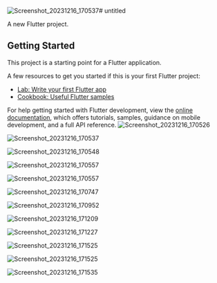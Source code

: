 ![Screenshot_20231216_170537](https://github.com/muhammad-talat1610/Flutter-Auth-App-by-php-backend/assets/128619762/084f2c29-b80a-4681-9e0b-007bd538c4b6)# untitled

A new Flutter project.

## Getting Started

This project is a starting point for a Flutter application.

A few resources to get you started if this is your first Flutter project:

- [Lab: Write your first Flutter app](https://docs.flutter.dev/get-started/codelab)
- [Cookbook: Useful Flutter samples](https://docs.flutter.dev/cookbook)

For help getting started with Flutter development, view the
[online documentation](https://docs.flutter.dev/), which offers tutorials,
samples, guidance on mobile development, and a full API reference.
 
![Screenshot_20231216_170526](https://github.com/muhammad-talat1610/Flutter-Auth-App-by-php-backend/assets/128619762/32bf5f24-ce34-4327-8359-18726dfedc0b)

![Screenshot_20231216_170537](https://github.com/muhammad-talat1610/Flutter-Auth-App-by-php-backend/assets/128619762/b6b05cc4-a2a8-4fe6-90d2-752922a1c7ea)

![Screenshot_20231216_170548](https://github.com/muhammad-talat1610/Flutter-Auth-App-by-php-backend/assets/128619762/f599a3f7-344c-4a8c-9785-f752e6389292)

![Screenshot_20231216_170557](https://github.com/muhammad-talat1610/Flutter-Auth-App-by-php-backend/assets/128619762/c5d4342a-965b-44bc-8854-3f5b6729b840)

![Screenshot_20231216_170557](https://github.com/muhammad-talat1610/Flutter-Auth-App-by-php-backend/assets/128619762/2ca5ca26-2ea6-414b-83d5-f6fae3b5dd0d)

![Screenshot_20231216_170747](https://github.com/muhammad-talat1610/Flutter-Auth-App-by-php-backend/assets/128619762/9a1a7f9e-8a16-4d89-8bcb-f4f0fdd04949)

![Screenshot_20231216_170952](https://github.com/muhammad-talat1610/Flutter-Auth-App-by-php-backend/assets/128619762/f5527629-adf1-4f3d-b708-d480b149a929)

![Screenshot_20231216_171209](https://github.com/muhammad-talat1610/Flutter-Auth-App-by-php-backend/assets/128619762/d68839bc-f016-4961-9dec-e2ddd939b7f2)

![Screenshot_20231216_171227](https://github.com/muhammad-talat1610/Flutter-Auth-App-by-php-backend/assets/128619762/f5e1276c-f86a-457c-8618-fdeee492e9fb)

![Screenshot_20231216_171525](https://github.com/muhammad-talat1610/Flutter-Auth-App-by-php-backend/assets/128619762/d0661187-c074-4671-bee7-ca3512b9c6f2)

![Screenshot_20231216_171525](https://github.com/muhammad-talat1610/Flutter-Auth-App-by-php-backend/assets/128619762/4fa5b0c6-729c-439a-8322-ff0a6dd7ff05)

![Screenshot_20231216_171535](https://github.com/muhammad-talat1610/Flutter-Auth-App-by-php-backend/assets/128619762/71bfb3db-2889-48ec-a812-21d85971a2fd)


